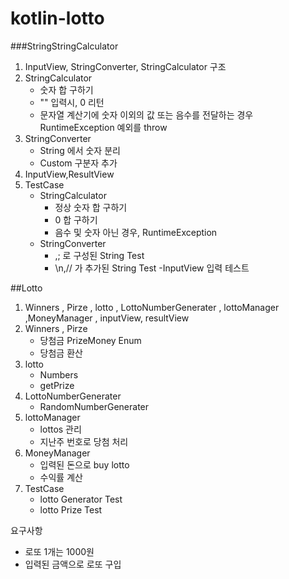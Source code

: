 # kotlin-lotto
###StringStringCalculator

1. InputView, StringConverter, StringCalculator 구조
2. StringCalculator
    - 숫자 합 구하기
    - "" 입력시, 0 리턴
    - 문자열 계산기에 숫자 이외의 값 또는 음수를 전달하는 경우 RuntimeException 예외를 throw
3. StringConverter
    - String 에서 숫자 분리
    - Custom 구분자 추가
4. InputView,ResultView
5. TestCase 
    - StringCalculator
        - 정상 숫자 합 구하기 
        - 0 합 구하기 
        - 음수 및 숫자 아닌 경우, RuntimeException
    - StringConverter
        - ,; 로 구성된 String Test
        - \n,// 가 추가된 String Test
    -InputView 입력 테스트
    
##Lotto

1. Winners , Pirze , lotto , LottoNumberGenerater , lottoManager ,MoneyManager , inputView, resultView
2. Winners , Pirze
    - 당첨금 PrizeMoney Enum
    - 당첨금 환산  
3. lotto
    - Numbers
    - getPrize 
4. LottoNumberGenerater 
    - RandomNumberGenerater
5. lottoManager
    - lottos 관리
    - 지난주 번호로 당첨 처리
6. MoneyManager
    - 입력된 돈으로 buy lotto 
    - 수익률 계산
7. TestCase 
    - lotto Generator Test 
    - lotto Prize Test
    
요구사항 
- 로또 1개는 1000원
- 입력된 금액으로 로또 구입 
